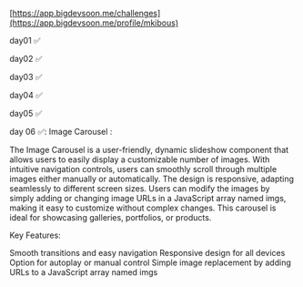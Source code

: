 [https://app.bigdevsoon.me/challenges](https://app.bigdevsoon.me/profile/mkibous)


day01 ✅

day02 ✅

day03 ✅

day04 ✅

day05 ✅

day 06 ✅: 
Image Carousel :

The Image Carousel is a user-friendly, dynamic slideshow component that allows users to easily display a customizable number of images. With intuitive navigation controls, users can smoothly scroll through multiple images either manually or automatically. The design is responsive, adapting seamlessly to different screen sizes. Users can modify the images by simply adding or changing image URLs in a JavaScript array named imgs, making it easy to customize without complex changes. This carousel is ideal for showcasing galleries, portfolios, or products.

Key Features:

Smooth transitions and easy navigation
Responsive design for all devices
Option for autoplay or manual control
Simple image replacement by adding URLs to a JavaScript array named imgs 
